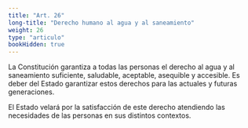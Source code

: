 ```yaml
---
title: "Art. 26"
long-title: "Derecho humano al agua y al saneamiento"
weight: 26
type: "articulo"
bookHidden: true
---
```

La Constitución garantiza a todas las personas el derecho al agua y al saneamiento suficiente, saludable, aceptable, asequible y accesible. Es deber del Estado garantizar estos derechos para las actuales y futuras generaciones.

El Estado velará por la satisfacción de este derecho atendiendo las necesidades de las personas en sus distintos contextos.
